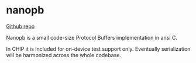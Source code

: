 # nanopb

[Github repo](https://github.com/nanopb/nanopb)

Nanopb is a small code-size Protocol Buffers implementation in ansi C.

In CHIP it is included for on-device test support only.
 Eventually serialization will be harmonized across the whole codebase.
